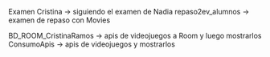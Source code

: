 Examen Cristina -> siguiendo el examen de Nadia
repaso2ev_alumnos -> examen de repaso con Movies

BD_ROOM_CristinaRamos -> apis de videojuegos a Room y luego mostrarlos
ConsumoApis -> apis de videojuegos y mostrarlos
